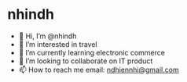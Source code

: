 # nhindh
- 👋 Hi, I’m @nhindh
- 👀 I’m interested in travel
- 🌱 I’m currently learning electronic commerce
- 💞️ I’m looking to collaborate on IT product
- 📫 How to reach me 
email: ndhiennhi@gmail.com
<!---
ngolethucyen/ngolethucyen is a ✨ special ✨ repository because its `README.md` (this file) appears on your GitHub profile.
You can click the Preview link to take a look at your changes.
--->
